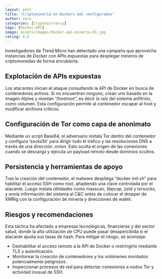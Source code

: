```yaml
---
layout: post
title: "Criptominería en Dockers mal configurados"
author: zero
categories: [Cryptocurrency]
tags: [Docker-API]
image: assets/images/docker-api-mineria-01.jpg
rating: 4.5
---
```


Investigadores de Trend Micro han detectado una campaña que aprovecha instancias de Docker con APIs expuestas para desplegar mineros de criptomonedas de forma encubierta.



## Explotación de APIs expuestas  
Los atacantes inician el ataque consultando la API de Docker en busca de contenedores activos. Si no encuentran ninguno, crean uno basado en la imagen Alpine y montan “/hostroot”, es decir la raíz del sistema anfitrión, como volumen. Esta configuración permite al contenedor escapar al host y modificar archivos críticos.



## Configuración de Tor como capa de anonimato  
Mediante un script Base64, el adversario instala Tor dentro del contenedor y configura ‘socks5h’ para dirigir todo el tráfico y las resoluciones DNS a través de una dirección .onion. Esto oculta el origen de las conexiones cuando se descarga y ejecuta un payload remoto desde dominios ocultos.



## Persistencia y herramientas de apoyo  
Tras la creación del contenedor, el malware despliega “docker-init.sh” para habilitar el acceso SSH como root, añadiendo una clave controlada por el atacante. Luego instala utilidades como masscan, libpcap, zstd y torsocks, y envía información del sistema al C&C antes de colocar el dropper de XMRig con la configuración de minería y direcciones de wallet.



## Riesgos y recomendaciones  
Esta táctica ha afectado a empresas tecnológicas, financieras y del sector salud, donde la alta utilización de CPU puede pasar desapercibida si el atacante ajusta sus tasas de hash. Para mitigar el riesgo, se aconseja:
- Deshabilitar el acceso remoto a la API de Docker o restringirlo mediante TLS y autenticación.  
- Monitorear la creación de contenedores y los volúmenes montados potencialmente peligrosos.  
- Inspeccionar procesos de red para detectar conexiones a nodos Tor y actividad inusual de SSH. 
